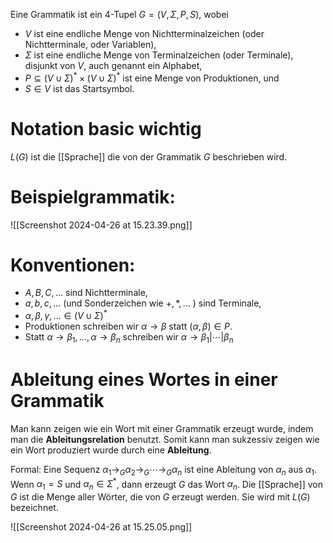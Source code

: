 Eine Grammatik ist ein 4-Tupel $G=(V, \Sigma, P, S)$, wobei
- $V$ ist eine endliche Menge von Nichtterminalzeichen (oder Nichtterminale, oder Variablen),
- $\Sigma$ ist eine endliche Menge von Terminalzeichen (oder Terminale), disjunkt von $V$, auch genannt ein Alphabet,
- $P \subseteq(V \cup \Sigma)^* \times(V \cup \Sigma)^*$ ist eine Menge von Produktionen, und 
- $S \in V$ ist das Startsymbol.



# Notation basic wichtig
$L(G)$ ist die [[Sprache]] die von der Grammatik $G$ beschrieben wird.

# Beispielgrammatik:
![[Screenshot 2024-04-26 at 15.23.39.png]]

# Konventionen:
- $A, B, C, \ldots$ sind Nichtterminale,
- $a, b, c, \ldots$ (und Sonderzeichen wie $+, *, \ldots$ ) sind Terminale,
- $\alpha, \beta, \gamma, \ldots \in(V \cup \Sigma)^*$
- Produktionen schreiben wir $\alpha \rightarrow \beta$ statt $(\alpha, \beta) \in P$.
- Statt $\alpha \rightarrow \beta_1, \ldots, \alpha \rightarrow \beta_n$ schreiben wir $\alpha \rightarrow \beta_1|\cdots| \beta_n$

# Ableitung eines Wortes in einer Grammatik
Man kann zeigen wie ein Wort mit einer Grammatik erzeugt wurde, indem man die **Ableitungsrelation** benutzt. 
Somit kann man sukzessiv zeigen wie ein Wort produziert wurde durch eine **Ableitung**.

Formal:
Eine Sequenz $\alpha_1 \rightarrow_G \alpha_2 \rightarrow_G \cdots \rightarrow_G \alpha_n$ ist eine Ableitung von $\alpha_n$ aus $\alpha_1$.
Wenn $\alpha_1=S$ und $\alpha_n \in \Sigma^*$, dann erzeugt $G$ das Wort $\alpha_n$.
Die [[Sprache]] von $G$ ist die Menge aller Wörter, die von $G$ erzeugt werden. Sie wird mit $L(G)$ bezeichnet.

![[Screenshot 2024-04-26 at 15.25.05.png]]
